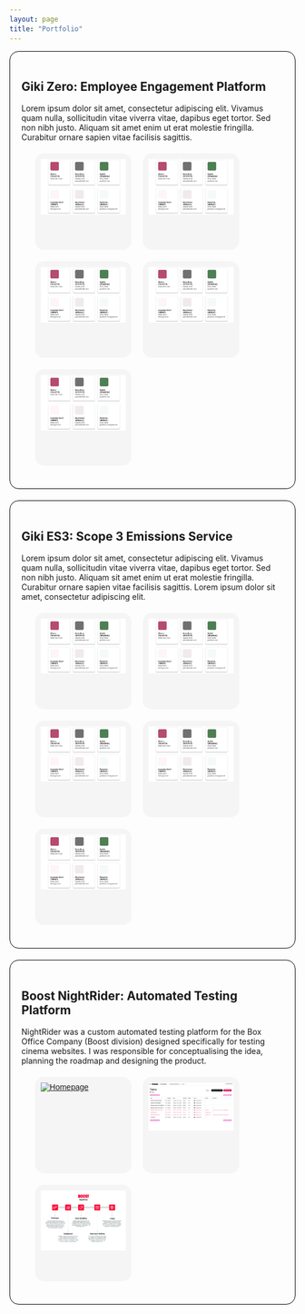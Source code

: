 ```yaml
---
layout: page
title: "Portfolio"
---
```

<style>
.lb-album{
	width: 100%;
    display: table;
	margin: 0 auto;
	font-family: 'BebasNeueRegular', 'Arial Narrow', Arial, sans-serif;
    list-style-type: none;
    margin-top: 20px;

}
.lb-album li{
	float: left;
	margin-right: 20px;
	position: relative;
    list-style-type: none;
}
.lb-album li > a,
.lb-album li > a img{
	display: block;
}
.lb-album li > a{
	width: 150px;
	height: 150px;
	position: relative;
	padding: 10px;
	background: #F5F5F5;
	border-radius: 16px;
    margin-bottom: 20px;
}

.lb-album li > a span{
	position: absolute;
	width: 150px;
	height: 150px;
	top: 10px;
	left: 10px;
	text-align: center;
	line-height: 150px;
	color: rgba(27,54,81,0.8);
	font-size: 24px;
	opacity: 0;
	background: 
		radial-gradient(
			center, 
			ellipse cover, 
			rgba(255,255,255,0.56) 0%,
			rgba(241,210,194,1) 100%
		);
	transition: opacity 0.3s linear;
}
.lb-album li > a:hover span{
	opacity: 1;
}

.lb-overlay{
	width: 0px;
	height: 0px;
	position: fixed;
	overflow: hidden;
	left: 0px;
	top: 0px;
	padding: 0px;
	z-index: 99;
	text-align: center;
	background: 
		radial-gradient(
			center, 
			ellipse cover, 
			rgba(255,255,255,0.56) 0%,
			rgba(241,210,194,1) 100%
		);
}

.lb-overlay > div{
	position: relative;
	color: rgba(27,54,81,0.8);
	width: 550px;
	height: 80px;
	margin: 40px auto 0px auto;
}
.lb-overlay div h3,
.lb-overlay div p{
	padding: 0px 20px;
	width: 200px;
	height: 60px;
}
.lb-overlay div h3{
	font-size: 36px;
	float: left;
	text-align: right;
	border-right: 1px solid rgba(27,54,81,0.4);
}
.lb-overlay div h3 span,
.lb-overlay div p{
	font-size: 16px;
	font-family: Constantia, Palatino, serif;
	font-style: italic;
}
.lb-overlay div h3 span{
	display: block;
	line-height: 6px;
}
.lb-overlay div p{
	font-size: 14px;
	text-align: left;
	float: left;
	width: 260px;
}

.lb-overlay a.lb-close{
	z-index: 1001;
	color: #000000;
	position: absolute;
	top: 100px;
	left: 50%;
	font-size: 15px;
	line-height: 26px;
	text-align: center;
	width: 126px;
	height: 23px;
	overflow: hidden;
	margin-left: -55px;
	opacity: 0;
    font-family: HKGrotesk-Medium;
}

.lb-overlay:target {
	width: auto;
	height: auto;
	bottom: 0px;
	right: 0px;
	padding: 80px 100px 120px 100px;
    background: #F5F5F5;
}

.lb-overlay:target img,
.lb-overlay:target a.lb-close{
	opacity: 1;
}

.lb-overlay:target img {
	animation: fadeInScale 1.2s ease-in-out;
    margin-top: 55px;
    width: 800px !important;
}
@keyframes fadeInScale {
  0% { transform: scale(0.6); opacity: 0; }
  100% { transform: scale(1); opacity: 1; }
}

.portfolio1 {
    border: 1px solid #000000;
    border-radius: 16px;
    padding: 20px;
    margin-bottom: 20px;
}

</style>
<div class="portfolio1">
<h2>Giki Zero: Employee Engagement Platform</h2> 

Lorem ipsum dolor sit amet, consectetur adipiscing elit. Vivamus quam nulla, sollicitudin vitae viverra vitae, dapibus eget tortor. Sed non nibh justo. Aliquam sit amet enim ut erat molestie fringilla. Curabitur ornare sapien vitae facilisis sagittis. 

<ul class="lb-album">
	<li>
		<a href="#image-1">
			<img src="/assets/img/designsystems.png" alt="image01">
		</a>
        <div class="lb-overlay" id="image-1">
            <img src="/assets/img/designsystems.png" alt="image01" />
            <a href="#page" class="lb-close">Return to Portfolio</a>    
        </div>
	</li>
	<li>
		<a href="#image-2">
			<img src="/assets/img/designsystems.png" alt="image01">
		</a>
        <div class="lb-overlay" id="image-2">
            <img src="/assets/img/designsystems.png" alt="image01" />
            <a href="#page" class="lb-close">Return to Portfolio</a>    
        </div>
	</li>
    	<li>
		<a href="#image-3">
			<img src="/assets/img/designsystems.png" alt="image01">
		</a>
        <div class="lb-overlay" id="image-3">
            <img src="/assets/img/designsystems.png" alt="image01" />
            <a href="#page" class="lb-close">Return to Portfolio</a>    
        </div>
	</li>
    <li>
		<a href="#image-4">
			<img src="/assets/img/designsystems.png" alt="image01">
		</a>
        <div class="lb-overlay" id="image-4">
            <img src="/assets/img/designsystems.png" alt="image01" />
            <a href="#page" class="lb-close">Return to Portfolio</a>    
        </div>
	</li>
        <li>
		<a href="#image-5">
			<img src="/assets/img/designsystems.png" alt="image01">
		</a>
        <div class="lb-overlay" id="image-5">
            <img src="/assets/img/designsystems.png" alt="image01" />
            <a href="#page" class="lb-close">Return to Portfolio</a>    
        </div>
	</li>
</ul>
</div>
<div class="portfolio1">
<h2>Giki ES3: Scope 3 Emissions Service</h2> 

Lorem ipsum dolor sit amet, consectetur adipiscing elit. Vivamus quam nulla, sollicitudin vitae viverra vitae, dapibus eget tortor. Sed non nibh justo. Aliquam sit amet enim ut erat molestie fringilla. Curabitur ornare sapien vitae facilisis sagittis. Lorem ipsum dolor sit amet, consectetur adipiscing elit. 

<ul class="lb-album">
	<li>
		<a href="#image-6">
			<img src="/assets/img/designsystems.png" alt="image01">
		</a>
        <div class="lb-overlay" id="image-6">
            <img src="/assets/img/designsystems.png" alt="image01" />
            <a href="#page" class="lb-close">Return to Portfolio</a>    
        </div>
	</li>
	<li>
		<a href="#image-7">
			<img src="/assets/img/designsystems.png" alt="image01">
		</a>
        <div class="lb-overlay" id="image-7">
            <img src="/assets/img/designsystems.png" alt="image01" />
            <a href="#page" class="lb-close">Return to Portfolio</a>    
        </div>
	</li>
    	<li>
		<a href="#image-8">
			<img src="/assets/img/designsystems.png" alt="image01">
		</a>
        <div class="lb-overlay" id="image-8">
            <img src="/assets/img/designsystems.png" alt="image01" />
            <a href="#page" class="lb-close">Return to Portfolio</a>    
        </div>
	</li>
    	<li>
		<a href="#image-9">
			<img src="/assets/img/designsystems.png" alt="image01">
		</a>
        <div class="lb-overlay" id="image-9">
            <img src="/assets/img/designsystems.png" alt="image01" />
            <a href="#page" class="lb-close">Return to Portfolio</a>    
        </div>
	</li>
    	<li>
		<a href="#image-10">
			<img src="/assets/img/designsystems.png" alt="image01">
		</a>
        <div class="lb-overlay" id="image-10">
            <img src="/assets/img/designsystems.png" alt="image01" />
            <a href="#page" class="lb-close">Return to Portfolio</a>    
        </div>
	</li>
</ul>
</div>
<div class="portfolio1">
<h2>Boost NightRider: Automated Testing Platform</h2> 

NightRider was a custom automated testing platform for the Box Office Company (Boost division) designed specifically for testing cinema websites. I was responsible for conceptualising the idea, planning the roadmap and designing the product. 

<ul class="lb-album">
	<li>
		<a href="#image-11">
			<img src="/assets/img/nightrider1.jpg" alt="Homepage">
		</a>
        <div class="lb-overlay" id="image-11">
            <img src="/assets/img/nightrider1.jpg" alt="Homepage" />
            <a href="#page" class="lb-close">Return to Portfolio</a>    
        </div>
	</li>
	<li>
		<a href="#image-12">
			<img src="/assets/img/nightrider2.jpg" alt="Comparison">
		</a>
        <div class="lb-overlay" id="image-12">
            <img src="/assets/img/nightrider2.jpg" alt="Comparison" />
            <a href="#page" class="lb-close">Return to Portfolio</a>    
        </div>
	</li>
    	<li>
		<a href="#image-13">
			<img src="/assets/img/nightrider3.jpg" alt="Roadmap">
		</a>
        <div class="lb-overlay" id="image-13">
            <img src="/assets/img/nightrider3.jpg" alt="Roadmap" />
            <a href="#page" class="lb-close">Return to Portfolio</a>    
        </div>
	</li>

</ul>
</div>
